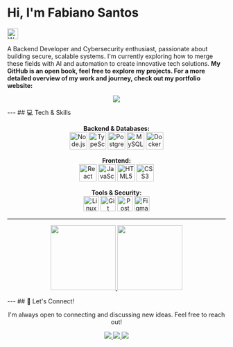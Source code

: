 # Hi, I'm Fabiano Santos
<img
  src="https://raw.githubusercontent.com/Tarikul-Islam-Anik/Animated-Fluent-Emojis/master/Emojis/Hand%20gestures/Waving%20Hand.png"
  alt="Waving Hand"
  width="25"
  height="25"
/>

A Backend Developer and Cybersecurity enthusiast, passionate about building
secure, scalable systems. I'm currently exploring how to merge these fields with
AI and automation to create innovative tech solutions. **My GitHub is an open
book, feel free to explore my projects. For a more detailed overview of my work
and journey, check out my portfolio website:**

<p align="center">
  <a href="https://santosfabin.github.io/Portfolio/" target="_blank">
    <img
      src="https://img.shields.io/badge/santosfabin.github.io-Portfolio-30A3DC?style=for-the-badge&logo=github&logoColor=white"
    />
  </a>
</p>

--- ## 💻 Tech & Skills

<p align="center">
  <strong>Backend & Databases:</strong><br />
  <img
    src="https://skillicons.dev/icons?i=nodejs"
    title="Node.js"
    width="40"
    height="40"
  />
  <img
    src="https://skillicons.dev/icons?i=ts"
    title="TypeScript"
    width="40"
    height="40"
  />
  <img
    src="https://skillicons.dev/icons?i=postgres"
    title="PostgreSQL"
    width="40"
    height="40"
  />
  <img
    src="https://skillicons.dev/icons?i=mysql"
    title="MySQL"
    width="40"
    height="40"
  />
  <img
    src="https://skillicons.dev/icons?i=docker"
    title="Docker"
    width="40"
    height="40"
  />
</p>
<p align="center">
  <strong>Frontend:</strong><br />
  <img
    src="https://skillicons.dev/icons?i=react"
    title="React"
    width="40"
    height="40"
  />
  <img
    src="https://skillicons.dev/icons?i=js"
    title="JavaScript"
    width="40"
    height="40"
  />
  <img
    src="https://skillicons.dev/icons?i=html"
    title="HTML5"
    width="40"
    height="40"
  />
  <img
    src="https://skillicons.dev/icons?i=css"
    title="CSS3"
    width="40"
    height="40"
  />
</p>
<p align="center">
  <strong>Tools & Security:</strong><br />
  <img
    src="https://skillicons.dev/icons?i=linux"
    title="Linux"
    width="35"
    height="35"
  />
  <img
    src="https://skillicons.dev/icons?i=git"
    title="Git"
    width="35"
    height="35"
  />
  <img
    src="https://skillicons.dev/icons?i=postman"
    title="Postman"
    width="35"
    height="35"
  />
  <img
    src="https://skillicons.dev/icons?i=figma"
    title="Figma"
    width="35"
    height="35"
  />
</p>

---

<div align="center">
  <a href="https://github.com/santosfabin">
    <img
      src="https://github-readme-stats-git-masterrstaa-rickstaa.vercel.app/api/top-langs/?username=santosfabin&layout=compact&bg_color=0D1117&border_color=30A3DC&title_color=30A3DC&text_color=FFF&hide_title=true"
      height="150"
    />
    <img
      src="https://github-readme-stats.vercel.app/api?username=santosfabin&theme=transparent&bg_color=0D1117&border_color=30A3DC&show_icons=true&icon_color=30A3DC&title_color=30A3DC&text_color=FFF"
      height="150"
    />
  </a>
</div>

--- ## 🔗 Let's Connect!

<p align="center">
  I'm always open to connecting and discussing new ideas. Feel free to reach
  out!
</p>

<p align="center">
  <a href="https://www.linkedin.com/in/santosfabin" target="_blank">
    <img
      src="https://img.shields.io/badge/LinkedIn-0077B5?style=for-the-badge&logo=linkedin&logoColor=white"
    />
  </a>
  <a href="https://tryhackme.com/p/santosfabin" target="_blank">
    <img
      src="https://img.shields.io/badge/TryHackMe-212C42?style=for-the-badge&logo=tryhackme&logoColor=white"
    />
  </a>
  <a href="mailto:fsfabianosantos03@gmail.com" target="_blank">
    <img
      src="https://img.shields.io/badge/Gmail-D14836?style=for-the-badge&logo=gmail&logoColor=white"
    />
  </a>
</p>
